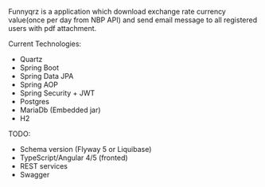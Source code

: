 Funnyqrz is a application which download exchange rate currency value(once per day from NBP API) and send email message to all registered users with pdf attachment.  

Current Technologies:
- Quartz
- Spring Boot
- Spring Data JPA
- Spring AOP
- Spring Security + JWT
- Postgres
- MariaDb (Embedded jar)
- H2



TODO:
- Schema version (Flyway 5 or Liquibase)
- TypeScript/Angular 4/5 (fronted)
- REST services
- Swagger
